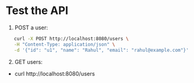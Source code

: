 # Test the API
1. POST a user:
```bash
   curl -X POST http://localhost:8080/users \
   -H "Content-Type: application/json" \
   -d '{"id": "u1", "name": "Rahul", "email": "rahul@example.com"}'
```
2. GET users:
* curl http://localhost:8080/users
